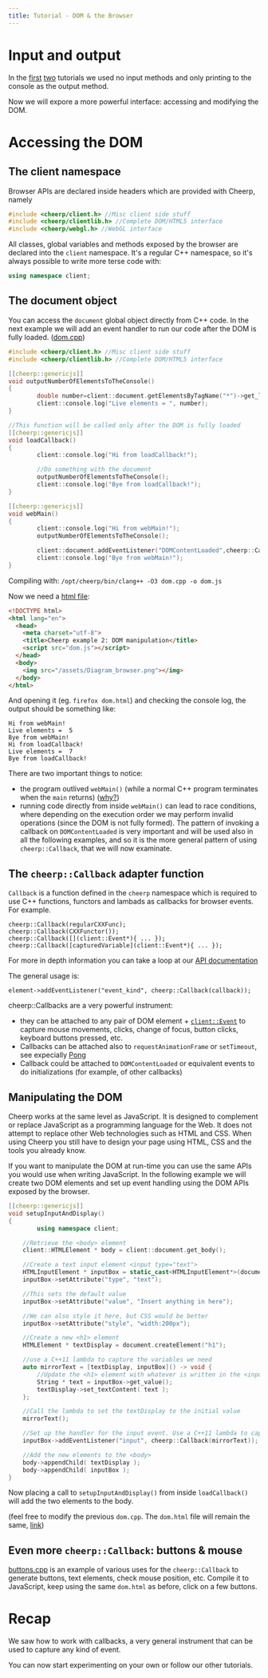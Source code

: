 ```yaml
---
title: Tutorial - DOM & the Browser
---
```


# Input and output

In the [first](Getting-started#hello-world) [two](Tutorial-Hello-Wasm) tutorials we used no input methods and only printing to the console as the output method.

Now we will expore a more powerful interface: accessing and modifying the DOM.

# Accessing the DOM

## The client namespace

Browser APIs are declared inside headers which are provided with Cheerp, namely

```cpp
#include <cheerp/client.h> //Misc client side stuff
#include <cheerp/clientlib.h> //Complete DOM/HTML5 interface
#include <cheerp/webgl.h> //WebGL interface
```

All classes, global variables and methods exposed by the browser are declared into the `client` namespace. It's a regular C++ namespace, so it's always possible to write more terse code with:

```cpp
using namespace client;
```

## The document object

You can access the `document` global object directly from C++ code. In the next example we will add an event handler to run our code after the DOM is fully loaded. ([dom.cpp](/cheerp/tutorials/dom_access/dom.cpp))

```cpp
#include <cheerp/client.h> //Misc client side stuff
#include <cheerp/clientlib.h> //Complete DOM/HTML5 interface

[[cheerp::genericjs]]
void outputNumberOfElementsToTheConsole()
{
        double number=client::document.getElementsByTagName("*")->get_length();
        client::console.log("Live elements = ", number);
}

//This function will be called only after the DOM is fully loaded
[[cheerp::genericjs]]
void loadCallback()
{
        client::console.log("Hi from loadCallback!");

        //Do something with the document
        outputNumberOfElementsToTheConsole();
        client::console.log("Bye from loadCallback!");
}

[[cheerp::genericjs]]
void webMain()
{
        client::console.log("Hi from webMain!");
        outputNumberOfElementsToTheConsole();

        client::document.addEventListener("DOMContentLoaded",cheerp::Callback(loadCallback));
        client::console.log("Bye from webMain!");
}

```

Compiling with:
`/opt/cheerp/bin/clang++ -O3 dom.cpp -o dom.js`

Now we need a [html file](/cheerp/tutorials/dom_access/dom.html):

```html
<!DOCTYPE html>
<html lang="en">
  <head>
    <meta charset="utf-8">
    <title>Cheerp example 2: DOM manipulation</title>
    <script src="dom.js"></script>
  </head>
  <body>
    <img src="/assets/Diagram_browser.png"></img>
  </body>
</html>
```

And opening it (eg. `firefox dom.html`) and checking the console log, the output should be something like:

```
Hi from webMain!
Live elements =  5
Bye from webMain!
Hi from loadCallback!
Live elements =  7
Bye from loadCallback!
```

There are two important things to notice:

- the program outlived `webMain()` (while a normal C++ program terminates when the `main` returns) ([why?](Cheerp-basics#the-webmain-entry-point))
- running code directly from inside `webMain()` can lead to race conditions, where depending on the execution order we may perform invalid operations (since the DOM is not fully formed). The pattern of invoking a callback on `DOMContentLoaded` is very important and will be used also in all the following examples, and so it is the more general pattern of using `cheerp::Callback`, that we will now examinate.

## The `cheerp::Callback` adapter function

`Callback` is a function defined in the `cheerp` namespace which is required to use C++ functions, functors and lambads as callbacks for browser events. For example.

```
cheerp::Callback(regularCXXFunc);
cheerp::Callback(CXXFunctor());
cheerp::Callback([](client::Event*){ ... });
cheerp::Callback([capturedVariable](client::Event*){ ... });
```

For more in depth information you can take a loop at our [API documentation](http://leaningtech.com/API/namespacecheerp.html#a3dd35fdcd0dd20e953ca993dcbbd34af)

The general usage is:

```
element->addEventListener("event_kind", cheerp::Callback(callback));
```

cheerp::Callbacks are a very powerful instrument:

- they can be attached to any pair of DOM element + [`client::Event`](https://developer.mozilla.org/en-US/docs/Web/Events) to capture mouse movements, clicks, change of focus, button clicks, keyboard buttons pressed, etc.
- Callbacks can be attached also to `requestAnimationFrame` or `setTimeout`, see expecially [Pong](Cheerp-Tutorial-Mixed-mode-C++-to-WebAssembly-and-JavaScript)
- Callback could be attached to `DOMContentLoaded` or equivalent events to do initializations (for example, of other callbacks)

## Manipulating the DOM

Cheerp works at the same level as JavaScript. It is designed to complement or replace JavaScript as a programming language for the Web. It does not attempt to replace other Web technologies such as HTML and CSS. When using Cheerp you still have to design your page using HTML, CSS and the tools you already know.

If you want to manipulate the DOM at run-time you can use the same APIs you would use when writing JavaScript. In the following example we will create two DOM elements and set up event handling using the DOM APIs exposed by the browser.

```cpp
[[cheerp::genericjs]]
void setupInputAndDisplay()
{
        using namespace client;

	//Retrieve the <body> element
	client::HTMLElement * body = client::document.get_body();

	//Create a text input element <input type="text">
	HTMLInputElement * inputBox = static_cast<HTMLInputElement*>(document.createElement("input") );
	inputBox->setAttribute("type", "text");

	//This sets the default value
	inputBox->setAttribute("value", "Insert anything in here");

	//We can also style it here, but CSS would be better
	inputBox->setAttribute("style", "width:200px");

	//Create a new <h1> element
	HTMLElement * textDisplay = document.createElement("h1");

	//use a C++11 lambda to capture the variables we need
	auto mirrorText = [textDisplay, inputBox]() -> void {
		//Update the <h1> element with whatever is written in the <input> element
		String * text = inputBox->get_value();
		textDisplay->set_textContent( text );
	};

	//Call the lambda to set the textDisplay to the initial value
	mirrorText();

	//Set up the handler for the input event. Use a C++11 lambda to capture the variables we need
	inputBox->addEventListener("input", cheerp::Callback(mirrorText));

	//Add the new elements to the <body>
	body->appendChild( textDisplay );
	body->appendChild( inputBox );
}
```

Now placing a call to `setupInputAndDisplay()` from inside `loadCallback()` will add the two elements to the body.

(feel free to modify the previous `dom.cpp`. The `dom.html` file will remain the same, [link](/cheerp/tutorials/dom_manipulation/dom.cpp))

## Even more `cheerp::Callback`: buttons & mouse

[buttons.cpp](/cheerp/tutorials/dom_buttons/buttons.cpp) is an example of various uses for the `cheerp::Callback` to generate buttons, text elements, check mouse position, etc. Compile it to JavaScript, keep using the same `dom.html` as before, click on a few buttons.

# Recap

We saw how to work with callbacks, a very general instrument that can be used to capture any kind of event.

You can now start experimenting on your own or follow our other tutorials.
